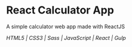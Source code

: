 # React Calculator App
A simple calculator web app made with ReactJS

*HTML5 | CSS3 | Sass | JavaScript | React | Gulp*

